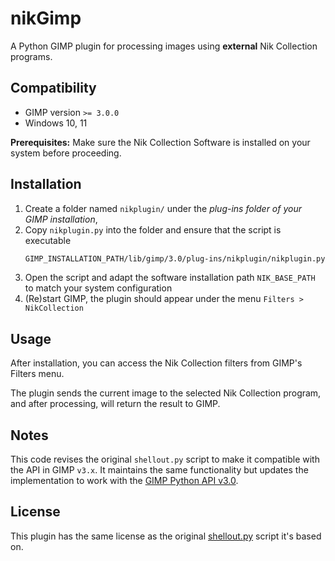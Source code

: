 # nikGimp

A Python GIMP plugin for processing images using **external** Nik Collection programs.

## Compatibility

- GIMP version `>= 3.0.0`
- Windows 10, 11

**Prerequisites:** Make sure the Nik Collection Software is installed on your system before proceeding.

## Installation

1. Create a folder named `nikplugin/` under the *plug-ins folder of your GIMP installation*,
2. Copy `nikplugin.py` into the folder and ensure that the script is executable
    ```sh
    GIMP_INSTALLATION_PATH/lib/gimp/3.0/plug-ins/nikplugin/nikplugin.py
    ```
3. Open the script and adapt the software installation path `NIK_BASE_PATH` to match your system configuration
4. (Re)start GIMP, the plugin should appear under the menu `Filters > NikCollection`

## Usage

After installation, you can access the Nik Collection filters from GIMP's Filters menu.

The plugin sends the current image to the selected Nik Collection program, and after processing, will return the result to GIMP.

## Notes

This code revises the original `shellout.py` script to make it compatible with the API in GIMP `v3.x`.
It maintains the same functionality but updates the implementation to work with the [GIMP Python API v3.0](https://developer.gimp.org/api/3.0).

## License

This plugin has the same license as the original [shellout.py](gimp2x/shellout.py) script it's based on.
